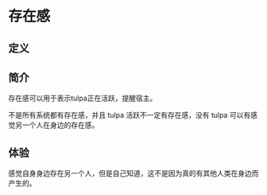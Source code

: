 # 存在感

## 定义

## 简介

存在感可以用于表示tulpa正在活跃，提醒宿主。

不是所有系统都有存在感，并且 tulpa 活跃不一定有存在感，没有 tulpa 可以有感觉另一个人在身边的存在感。

## 体验

感觉自身身边存在另一个人，但是自己知道，这不是因为真的有其他人类在身边而产生的。
